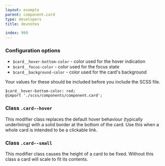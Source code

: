 ```yaml
---
layout: example
parent: component.card
type: developers
title: devnotes

index: 999
---
```

### Configuration options

* `$card__hover-bottom-color` - color used for the hover indication
* `$card__focus-color` - color used for the focus state
* `$card__background-color` - color used for the card's background

Your values for these should be included before you include the SCSS file.

    $card__hover-bottom-color: red;
    @import './scss/components/component.card';

### Class `.card--hover`

This modifier class replaces the default hover behaviour (typically underlining) with a solid border at the bottom of the card. Use this when a whole card is intended to be a clickable link.

### Class `.card--small`

This modifier class causes the height of a card to be fixed. Without this class a card will scale to fit its contents.
